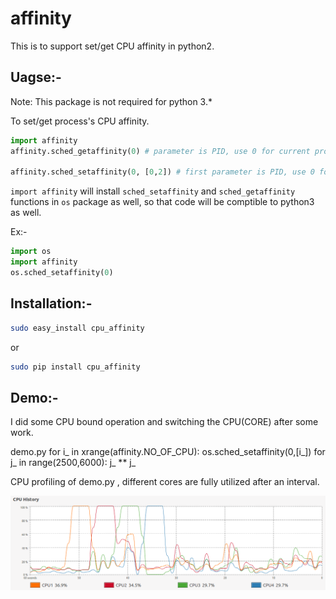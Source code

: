 affinity
========

This is to support set/get CPU affinity in python2.


Uagse:-
---------

Note: This package is not required for python 3.*

To set/get process's CPU affinity.

```python
import affinity
affinity.sched_getaffinity(0) # parameter is PID, use 0 for current process

affinity.sched_setaffinity(0, [0,2]) # first parameter is PID, use 0 for current process, second parameter is CPU affinity mask
```

```import affinity``` will install ```sched_setaffinity``` and ```sched_getaffinity``` functions in ```os``` package as well, so that code will be comptible to python3 as well.

Ex:-

```python
import os
import affinity
os.sched_setaffinity(0)  
```

Installation:-
---------
```bash
sudo easy_install cpu_affinity
```

or

```bash
sudo pip install cpu_affinity
```
Demo:-
---------

I did some CPU bound operation and switching the CPU(CORE) after some work.

demo.py
for i_ in xrange(affinity.NO_OF_CPU):
            os.sched_setaffinity(0,[i_])
            for j_ in range(2500,6000):
                j_ ** j_

CPU profiling of demo.py , different cores are fully utilized after an interval.

![alt tag](https://raw.githubusercontent.com/algodirect/affinity/master/affinity/src/test/demo.png)









